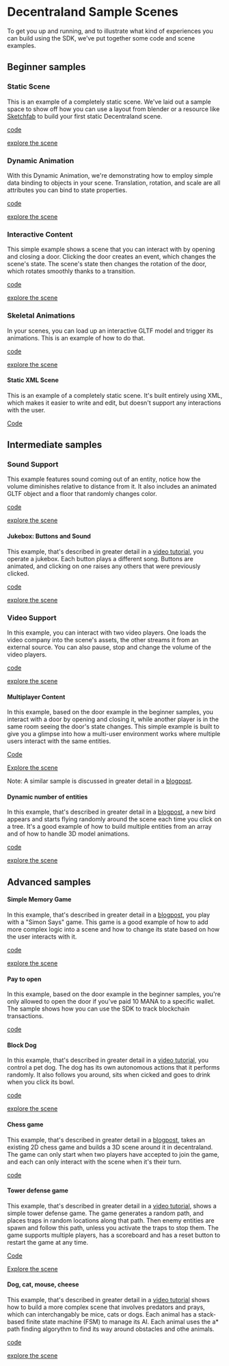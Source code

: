 # Decentraland Sample Scenes

To get you up and running, and to illustrate what kind of experiences you can build using the SDK, we’ve put together some code and scene examples.

## Beginner samples


### Static Scene

This is an example of a completely static scene. We've laid out a sample space to show off how you can use a layout from blender or a resource like [Sketchfab](https://sketchfab.com/) to build your first static Decentraland scene.

[code](https://github.com/decentraland/sample-scene-static)

[explore the scene](https://dcl-project-aobsbnmsdl.now.sh/?position=0%2C-1)

### Dynamic Animation

With this Dynamic Animation, we're demonstrating how to employ simple data binding to objects in your scene. Translation, rotation, and scale are all attributes you can bind to state properties.

[code](https://github.com/decentraland/sample-scene-dynamic-animation)

[explore the scene](https://dcl-project-fkmccoyvhb.now.sh/?position=0%2C-1)

### Interactive Content


This simple example shows a scene that you can interact with by opening and closing a door. Clicking the door creates an event, which changes the scene's state. The scene's state then changes the rotation of the door, which rotates smoothly thanks to a transition.


[code](https://github.com/decentraland/sample-scene-script)

[explore the scene](https://dcl-project-inksbqgcjj.now.sh/?position=-41%2C-113)


### Skeletal Animations

In your scenes, you can load up an interactive GLTF model and trigger its animations. This is an example of how to do that. 

[code](https://github.com/decentraland/sample-scene-skeletal-animation)

[explore the scene](https://dcl-project-tiroqwvfop.now.sh/?position=0%2C1)


#### Static XML Scene

This is an example of a completely static scene. It's built entirely using XML, which makes it easier to write and edit, but doesn't support any interactions with the user.

[Code](https://github.com/decentraland/sample-scene-static-xml)

## Intermediate samples

### Sound Support

This example features sound coming out of an entity, notice how the volume diminishes relative to distance from it. It also includes an animated GLTF object and a floor that randomly changes color.

[code](https://github.com/decentraland/sample-scene-sound-support)

[explore the scene](https://dcl-project-lolxizhsmy.now.sh/?position=-1%2C-1)


#### Jukebox: Buttons and Sound

This example, that's described in greater detail in a [video tutorial](https://steemit.com/tutorial/@hardlydifficult/decentraland-tutorial-creating-a-music-jukebox), you operate a jukebox. Each button plays a different song. Buttons are animated, and clicking on one raises any others that were previously clicked.

[code](https://github.com/decentraland/sample-scene-jukebox)

[explore the scene](https://dcl-project-nvahvjzeiz.now.sh/?position=42%2C42)

### Video Support

In this example, you can interact with two video players. One loads the video company into the scene's assets, the other streams it from an external source. You can also pause, stop and change the volume of the video players.

[code](https://github.com/decentraland/sample-scene-video-support)

[explore the scene](https://dcl-project-ffueiuubku.now.sh/?position=0%2C-1)



#### Multiplayer Content

In this example, based on the door example in the beginner samples, you interact with a door by opening and closing it, while another player is in the same room seeing the door's state changes. This simple example is built to give you a glimpse into how a multi-user environment works where multiple users interact with the same entities.

[Code](https://github.com/decentraland/sample-scene-server)

[Explore the scene](https://dcl-project-fprfrtlboa.now.sh/?position=0%2C0)

Note: A similar sample is discussed in greater detail in a [blogpost](https://blog.decentraland.org/sdk-highlight-building-an-underwater-landscape-5bfcce73ff35).


#### Dynamic number of entities

In this example, that's described in greater detail in a [blogpost](https://blog.decentraland.org/developer-tutorial-creating-a-dynamic-flock-of-hummingbirds-8c2cd41f8296), a new bird appears and starts flying randomly around the scene each time you click on a tree. It's a good example of how to build multiple entities from an array and of how to handle 3D model animations.

[code](https://github.com/decentraland/sample-scene-array-of-entities/blob/master/README.md)

[explore the scene](https://dcl-project-xdoolmuwqt.now.sh/?position=0%2C-1)


## Advanced samples

#### Simple Memory Game

In this example, that's described in greater detail in a [blogpost](https://blog.decentraland.org/building-a-memory-game-using-decentralands-sdk-87ee35968f8d), you play with a "Simon Says" game. This game is a good example of how to add more complex logic into a scene and how to change its state based on how the user interacts with it.

[code](https://github.com/decentraland/sample-scene-memory-game)

[explore the scene](https://dcl-project-asliohkpyt.now.sh/?position=0%2C0)

#### Pay to open

In this example, based on the door example in the beginner samples, you're only allowed to open the door if you've paid 10 MANA to a specific wallet. The sample shows how you can use the SDK to track blockchain transactions.

[code](https://github.com/decentraland/sample-scene-payments)

#### Block Dog

In this example, that's described in greater detail in a [video tutorial](https://steemit.com/tutorial/@hardlydifficult/decentraland-tutorial-basic-ai-with-block-dog), you control a pet dog. The dog has its own autonomous actions that it performs randomly. It also follows you around, sits when cicked and goes to drink when you click its bowl.

[code](https://github.com/decentraland/sample-scene-Block-Dog)

[explore the scene](https://dcl-project-meybigwwvv.now.sh/?position=42%2C41)

#### Chess game

This example, that's described in greater detail in a [blogpost](https://blog.decentraland.org/developer-tutorial-port-a-redux-chess-game-to-decentraland-49f509b2eba6), takes an existing 2D chess game and builds a 3D scene around it in decentraland. The game can only start when two players have accepted to join the game, and each can only interact with the scene when it's their turn.

[code](https://github.com/cazala/decentraland-redux-chess-app)

#### Tower defense game

This example, that's described in greater detail in a [video tutorial](https://steemit.com/tutorial/@hardlydifficult/decentraland-tutorial-a-simple-tower-defense-game), shows a simple tower defense game. The game generates a random path, and places traps in random locations along that path. Then enemy entities are spawn and follow this path, unless you activate the traps to stop them. The game supports multiple players, has a scoreboard and has a reset button to restart the game at any time.

[Code](https://github.com/decentraland/sample-scene-tower-defense-game)

[Explore the scene](https://dcl-project-iavfhvaswv.now.sh/?position=0%2C-1)

#### Dog, cat, mouse, cheese

This example, that's described in greater detail in a [video tutorial](https://steemit.com/tutorial/@hardlydifficult/decentraland-tutorial-dog-cat-mouse-cheese-using-a-fsm) shows how to build a more complex scene that involves predators and prays, which can interchangably be mice, cats or dogs. Each animal has a stack-based finite state machine (FSM) to manage its AI. Each animal uses the a\* path finding algorythm to find its way around obstacles and othe animals.

[code](https://dcl-project-bfvkjmdtyf.now.sh)

[explore the scene](https://dcl-project-bfvkjmdtyf.now.sh/?position=42%2C43)
